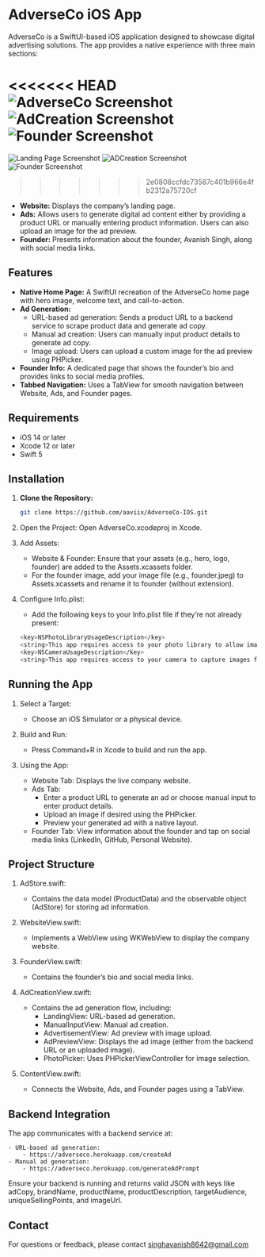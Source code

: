 # AdverseCo iOS App

AdverseCo is a SwiftUI-based iOS application designed to showcase digital advertising solutions. The app provides a native experience with three main sections:

<<<<<<< HEAD
  ![AdverseCo Screenshot](Screenshot/IMG_7710.png)
  ![AdCreation Screenshot](Screenshot/IMG_7711.png)
  ![Founder Screenshot](Screenshot/IMG_7712.png)
=======
  ![Landing Page Screenshot](IMG_7710.png)
  ![ADCreation Screenshot](IMG_7711.png)
  ![Founder Screenshot](IMG_7712.png)
>>>>>>> 2e0808ccfdc73587c401b966e4fb2312a75720cf


- **Website:** Displays the company’s landing page.
- **Ads:** Allows users to generate digital ad content either by providing a product URL or manually entering product information. Users can also upload an image for the ad preview.
- **Founder:** Presents information about the founder, Avanish Singh, along with social media links.

## Features

- **Native Home Page:** A SwiftUI recreation of the AdverseCo home page with hero image, welcome text, and call-to-action.
- **Ad Generation:** 
  - URL-based ad generation: Sends a product URL to a backend service to scrape product data and generate ad copy.
  - Manual ad creation: Users can manually input product details to generate ad copy.
  - Image upload: Users can upload a custom image for the ad preview using PHPicker.
- **Founder Info:** A dedicated page that shows the founder’s bio and provides links to social media profiles.
- **Tabbed Navigation:** Uses a TabView for smooth navigation between Website, Ads, and Founder pages.

## Requirements

- iOS 14 or later
- Xcode 12 or later
- Swift 5

## Installation

1. **Clone the Repository:**

   ```bash
   git clone https://github.com/aaviix/AdverseCo-IOS.git
   ```

2. Open the Project:
    Open AdverseCo.xcodeproj in Xcode.

3. Add Assets:
    - Website & Founder: Ensure that your assets (e.g., hero, logo, founder) are added to the Assets.xcassets folder.
    - For the founder image, add your image file (e.g., founder.jpeg) to Assets.xcassets and rename it to founder (without extension).

4. Configure Info.plist:
    - Add the following keys to your Info.plist file if they’re not already present:

    ```bash
    <key>NSPhotoLibraryUsageDescription</key>
    <string>This app requires access to your photo library to allow image uploads for ads.</string>
    <key>NSCameraUsageDescription</key>
    <string>This app requires access to your camera to capture images for ads (if needed).</string>
    ```
## Running the App

1. Select a Target:
    - Choose an iOS Simulator or a physical device.

2. Build and Run:
    - Press Command+R in Xcode to build and run the app.

3. Using the App:
    - Website Tab: Displays the live company website.
    - Ads Tab:
        - Enter a product URL to generate an ad or choose manual input to enter product details.
        - Upload an image if desired using the PHPicker.
        - Preview your generated ad with a native layout.
    - Founder Tab: View information about the founder and tap on social media links (LinkedIn, GitHub, Personal Website).

## Project Structure

1. AdStore.swift:
    - Contains the data model (ProductData) and the observable object (AdStore) for storing ad information.

2. WebsiteView.swift:
    - Implements a WebView using WKWebView to display the company website.
    
3. FounderView.swift:
    - Contains the founder’s bio and social media links.

4. AdCreationView.swift:
    - Contains the ad generation flow, including:
        - LandingView: URL-based ad generation.
        - ManualInputView: Manual ad creation.
        - AdvertisementView: Ad preview with image upload.
        - AdPreviewView: Displays the ad image (either from the backend URL or an uploaded image).
        - PhotoPicker: Uses PHPickerViewController for image selection.

5. ContentView.swift:
    - Connects the Website, Ads, and Founder pages using a TabView.

## Backend Integration

The app communicates with a backend service at:

    - URL-based ad generation:
        - https://adverseco.herokuapp.com/createAd
    - Manual ad generation:
        - https://adverseco.herokuapp.com/generateAdPrompt

Ensure your backend is running and returns valid JSON with keys like adCopy, brandName, productName, productDescription, targetAudience, uniqueSellingPoints, and imageUrl.

## Contact

For questions or feedback, please contact singhavanish8642@gmail.com
